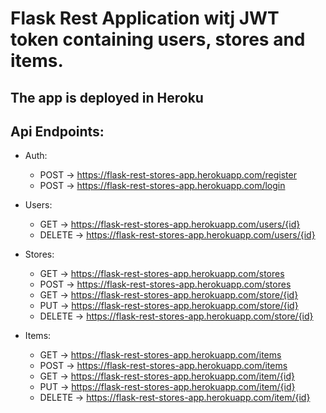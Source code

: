 # Flask Rest Application witj JWT token containing users, stores and items.
## The app is deployed in Heroku

## Api Endpoints:
  - Auth:
    - POST -> https://flask-rest-stores-app.herokuapp.com/register
    - POST ->  https://flask-rest-stores-app.herokuapp.com/login
    
  - Users:
    - GET -> https://flask-rest-stores-app.herokuapp.com/users/{id}
    - DELETE -> https://flask-rest-stores-app.herokuapp.com/users/{id} 
   
  - Stores:
    - GET ->  https://flask-rest-stores-app.herokuapp.com/stores
    - POST ->  https://flask-rest-stores-app.herokuapp.com/stores
    - GET ->  https://flask-rest-stores-app.herokuapp.com/store/{id}
    - PUT -> https://flask-rest-stores-app.herokuapp.com/store/{id}
    - DELETE -> https://flask-rest-stores-app.herokuapp.com/store/{id}
  
  - Items:
    - GET -> https://flask-rest-stores-app.herokuapp.com/items
    - POST -> https://flask-rest-stores-app.herokuapp.com/items
    - GET -> https://flask-rest-stores-app.herokuapp.com/item/{id}
    - PUT -> https://flask-rest-stores-app.herokuapp.com/item/{id}
    - DELETE -> https://flask-rest-stores-app.herokuapp.com/item/{id}

